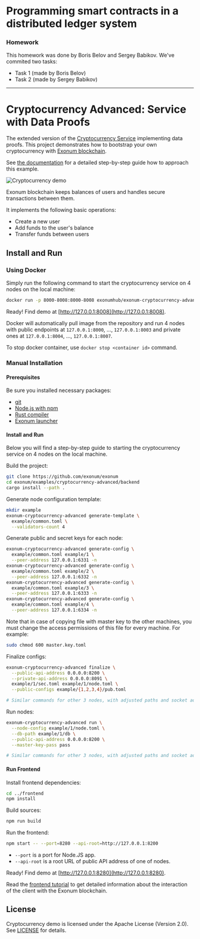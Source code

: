 # Programming smart contracts in a distributed ledger system
### Homework

This homework was done by Boris Belov and Sergey Babikov. 
We've commited two tasks:
- Task 1 (made by Boris Belov)
- Task 2 (made by Sergey Babikov)
---
# Cryptocurrency Advanced: Service with Data Proofs

The extended version of the
[Cryptocurrency Service](https://github.com/exonum/exonum/tree/master/examples/cryptocurrency)
implementing data proofs. This project demonstrates how to bootstrap your own
cryptocurrency with [Exonum blockchain](https://github.com/exonum/exonum).

See [the documentation](https://exonum.com/doc/version/latest/get-started/data-proofs/)
for a detailed step-by-step guide how to approach this example.

![Cryptocurrency demo](Screenshot.png)

Exonum blockchain keeps balances of users and handles secure
transactions between them.

It implements the following basic operations:

- Create a new user
- Add funds to the user's balance
- Transfer funds between users

## Install and Run

### Using Docker

Simply run the following command to start the cryptocurrency service on 4 nodes
on the local machine:

```bash
docker run -p 8000-8008:8000-8008 exonumhub/exonum-cryptocurrency-advanced:v1.0.0
```

Ready! Find demo at [http://127.0.0.1:8008](http://127.0.0.1:8008).

Docker will automatically pull image from the repository and
run 4 nodes with public endpoints at `127.0.0.1:8000`, ..., `127.0.0.1:8003`
and private ones at `127.0.0.1:8004`, ..., `127.0.0.1:8007`.

To stop docker container, use `docker stop <container id>` command.

### Manual Installation

#### Prerequisites

Be sure you installed necessary packages:

- [git](https://git-scm.com/downloads)
- [Node.js with npm](https://nodejs.org/en/download/)
- [Rust compiler](https://rustup.rs/)
- [Exonum launcher](https://github.com/exonum/exonum-launcher)

#### Install and Run

Below you will find a step-by-step guide to starting the cryptocurrency
service on 4 nodes on the local machine.

Build the project:

```sh
git clone https://github.com/exonum/exonum
cd exonum/examples/cryptocurrency-advanced/backend
cargo install --path .
```

Generate node configuration template:

```sh
mkdir example
exonum-cryptocurrency-advanced generate-template \
  example/common.toml \
  --validators-count 4
```

Generate public and secret keys for each node:

```sh
exonum-cryptocurrency-advanced generate-config \
  example/common.toml example/1 \
  --peer-address 127.0.0.1:6331 -n
exonum-cryptocurrency-advanced generate-config \
  example/common.toml example/2 \
  --peer-address 127.0.0.1:6332 -n
exonum-cryptocurrency-advanced generate-config \
  example/common.toml example/3 \
  --peer-address 127.0.0.1:6333 -n
exonum-cryptocurrency-advanced generate-config \
  example/common.toml example/4 \
  --peer-address 127.0.0.1:6334 -n
```

Note that in case of copying file with master key to the other machines,
you must change the access permissions of this file for every machine.
For example:

```sh
sudo chmod 600 master.key.toml
```

Finalize configs:

```sh
exonum-cryptocurrency-advanced finalize \
  --public-api-address 0.0.0.0:8200 \
  --private-api-address 0.0.0.0:8091 \
  example/1/sec.toml example/1/node.toml \
  --public-configs example/{1,2,3,4}/pub.toml

# Similar commands for other 3 nodes, with adjusted paths and socket addresses
```

Run nodes:

```sh
exonum-cryptocurrency-advanced run \
  --node-config example/1/node.toml \
  --db-path example/1/db \
  --public-api-address 0.0.0.0:8200 \
  --master-key-pass pass

# Similar commands for other 3 nodes, with adjusted paths and socket addresses
```

#### Run Frontend

Install frontend dependencies:

```sh
cd ../frontend
npm install
```

Build sources:

```sh
npm run build
```

Run the frontend:

```sh
npm start -- --port=8280 --api-root=http://127.0.0.1:8200
```

- `--port` is a port for Node.JS app.
- `--api-root` is a root URL of public API address of one of nodes.

Ready! Find demo at [http://127.0.0.1:8280](http://127.0.0.1:8280).

Read the [frontend tutorial] to get detailed information about the interaction
of the client with the Exonum blockchain.

## License

Cryptocurrency demo is licensed under the Apache License (Version 2.0).
See [LICENSE](LICENSE) for details.

[frontend tutorial]: https://exonum.com/doc/version/latest/get-started/light-client/
